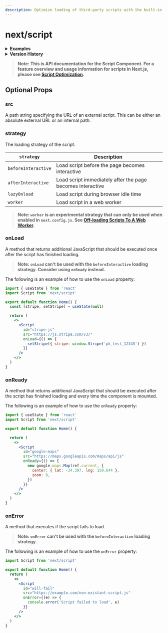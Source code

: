 ```yaml
---
description: Optimize loading of third-party scripts with the built-in Script component.
---
```


# next/script

<details>
  <summary><b>Examples</b></summary>
  <ul>
    <li><a href="https://github.com/vercel/next.js/tree/canary/examples/with-google-tag-manager">Google Tag Manager</a></li>
    <li><a href="https://github.com/vercel/next.js/tree/canary/examples/with-google-analytics">Google Analytics</a></li>
    <li><a href="https://github.com/vercel/next.js/tree/canary/examples/with-facebook-pixel">Facebook Pixel</a></li>
    <li><a href="https://github.com/vercel/next.js/tree/canary/examples/with-clerk">Clerk</a></li>
    <li><a href="https://github.com/vercel/next.js/tree/canary/examples/with-segment-analytics">Segment Analytics</a></li>
  </ul>
</details>

<details>
  <summary><b>Version History</b></summary>

| Version   | Changes                   |
| --------- | ------------------------- |
| `v12.2.4` | `onReady` prop added.     |
| `v11.0.0` | `next/script` introduced. |

</details>

> **Note: This is API documentation for the Script Component. For a feature overview and usage information for scripts in Next.js, please see [Script Optimization](/docs/basic-features/script.md).**

## Optional Props

### src

A path string specifying the URL of an external script. This can be either an absolute external URL or an internal path.

### strategy

The loading strategy of the script.

| `strategy`          | **Description**                                            |
| ------------------- | ---------------------------------------------------------- |
| `beforeInteractive` | Load script before the page becomes interactive            |
| `afterInteractive`  | Load script immediately after the page becomes interactive |
| `lazyOnload`        | Load script during browser idle time                       |
| `worker`            | Load script in a web worker                                |

> **Note: `worker` is an experimental strategy that can only be used when enabled in `next.config.js`. See [Off-loading Scripts To A Web Worker](/docs/basic-features/script#off-loading-scripts-to-a-web-worker-experimental).**

### onLoad

A method that returns additional JavaScript that should be executed once after the script has finished loading.

> **Note: `onLoad` can't be used with the `beforeInteractive` loading strategy. Consider using `onReady` instead.**

The following is an example of how to use the `onLoad` property:

```jsx
import { useState } from 'react'
import Script from 'next/script'

export default function Home() {
  const [stripe, setStripe] = useState(null)

  return (
    <>
      <Script
        id="stripe-js"
        src="https://js.stripe.com/v3/"
        onLoad={() => {
          setStripe({ stripe: window.Stripe('pk_test_12345') })
        }}
      />
    </>
  )
}
```

### onReady

A method that returns additional JavaScript that should be executed after the script has finished loading and every time the component is mounted.

The following is an example of how to use the `onReady` property:

```jsx
import { useState } from 'react'
import Script from 'next/script'

export default function Home() {

  return (
    <>
      <Script
        id="google-maps"
        src="https://maps.googleapis.com/maps/api/js"
        onReady={() => {
          new google.maps.Map(ref.current, {
            center: { lat: -34.397, lng: 150.644 },
            zoom: 8,
          })
        }}
      />
    </>
  )
}
```

### onError

A method that executes if the script fails to load.

> **Note: `onError` can't be used with the `beforeInteractive` loading strategy.**

The following is an example of how to use the `onError` property:

```jsx
import Script from 'next/script'

export default function Home() {
  return (
    <>
      <Script
        id="will-fail"
        src="https://example.com/non-existant-script.js"
        onError={(e) => {
          console.error('Script failed to load', e)
        }}
      />
    </>
  )
}
```
